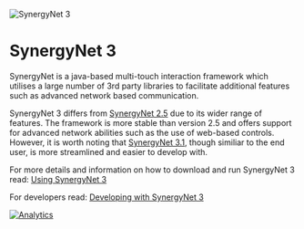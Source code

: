 ![SynergyNet 3](https://raw.githubusercontent.com/wiki/synergynet/synergynet3/synergynet3_preview_full.png)

# SynergyNet 3

SynergyNet is a java-based multi-touch interaction framework which utilises a large number of 3rd party libraries to facilitate additional features such as advanced network based communication.

SynergyNet 3 differs from [SynergyNet 2.5](https://github.com/synergynet/synergynet2.5) due to its wider range of features.
The framework is more stable than version 2.5 and offers support for advanced network abilities such as the use of web-based controls.  However, it is worth noting that [SynergyNet 3.1](https://github.com/synergynet/synergynet3.1), though similiar to the end user, is more streamlined and easier to develop with.

For more details and information on how to download and run SynergyNet 3 read: [Using SynergyNet 3](https://github.com/synergynet/synergynet3/wiki/Running-SynergyNet-3)

For developers read:  [Developing with SynergyNet 3](https://github.com/synergynet/synergynet3/wiki/Developing-with-SynergyNet-3)

[![Analytics](https://ga-beacon.appspot.com/UA-29400586-7/synergyvew?pixel)](https://github.com/igrigorik/ga-beacon)

